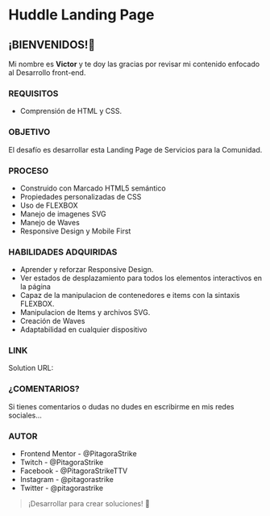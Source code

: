 # Huddle Landing Page

## ¡BIENVENIDOS!👋
Mi nombre es **Victor** y te doy las gracias por revisar mi contenido enfocado al Desarrollo front-end.

### REQUISITOS
- Comprensión de HTML y CSS.

### OBJETIVO
El desafío es desarrollar esta Landing Page de Servicios para la Comunidad.


### PROCESO
- Construido con Marcado HTML5 semántico
- Propiedades personalizadas de CSS
- Uso de FLEXBOX
- Manejo de imagenes SVG
- Manejo de Waves
- Responsive Design y Mobile First

### HABILIDADES ADQUIRIDAS

- Aprender y reforzar Responsive Design.
- Ver estados de desplazamiento para todos los elementos interactivos en la página
- Capaz de la manipulacion de contenedores e items con la sintaxis FLEXBOX.
- Manipulacion de Items y archivos SVG.
- Creación de Waves
- Adaptabilidad en cualquier dispositivo

### LINK
Solution URL:

### ¿COMENTARIOS?
Si tienes comentarios o dudas no dudes en escribirme en mis redes sociales...

### AUTOR
- Frontend Mentor - @PitagoraStrike
- Twitch - @PitagoraStrike
- Facebook - @PitagoraStrikeTTV
- Instagram - @pitagorastrike
- Twitter - @pitagorastrike

> ¡Desarrollar para crear soluciones! 🚀